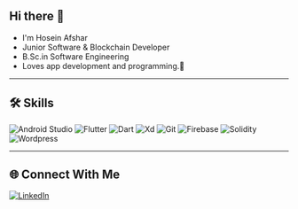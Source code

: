 ## Hi there 👋

- I'm Hosein Afshar
- Junior Software & Blockchain Developer 
- B.Sc.in Software Engineering 
- Loves app development and programming.🤍

---




## 🛠️ Skills  

<p align="left">
  <img src="https://img.icons8.com/color/48/000000/android-studio.png" alt="Android Studio"/>
  <img src="https://img.icons8.com/color/48/000000/flutter.png" alt="Flutter"/>
  <img src="https://img.icons8.com/color/48/000000/dart.png" alt="Dart"/>
  <img src="https://img.icons8.com/color/48/000000/figma.png" alt="Xd"/>
  <img src="https://img.icons8.com/color/48/000000/git.png" alt="Git"/>
  <img src="https://img.icons8.com/color/48/000000/firebase.png" alt="Firebase"/>
  <img src="https://img.icons8.com/color/48/000000/firebase.png" alt="Solidity"/>
  <img src="https://img.icons8.com/color/48/000000/firebase.png" alt="Wordpress"/>
</p>

---

## 🌐 Connect With Me  

[<img src="https://img.icons8.com/color/48/000000/linkedin.png" alt="LinkedIn"/>](https://www.linkedin.com/in/your-profile/)
